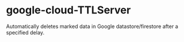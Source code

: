 # google-cloud-TTLServer
Automatically deletes marked data in Google datastore/firestore after a  specified delay.
